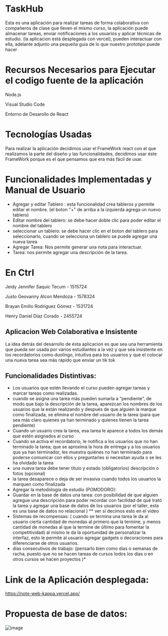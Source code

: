 # TaskHub

Esta es una aplicación para realizar tareas de forma colaborativa con compañeros de clase que lleven el mismo curso, la aplicación puede almacenar tareas, enviar notificaciones a los usuarios y aplicar técnicas de estudio. (la aplicacion está desplegada con vercel), pueden interactuar con ella, adelante adjunto una pequeña guia de lo que nuestro prototipo puede hacer

# Recursos Necesarios para Ejecutar el codigo fuente de la aplicación 

Node.js

Visual Studio Code

Entorno de Desarollo de React

# Tecnologías Usadas

Para realizar la aplicación decidimos usar el FrameWork react con el que realizamos la parte del diseño y las funcionalidades, decidimos usar éste FrameWork porque es el que pensamos que era más fácil de usar.

# Funcionalidades Implementadas y Manual de Usuario

- Agregar y editar Tablero : esta funcionalidad crea tableros y permite editar el nombre. (el boton "+" de arriba a la izquierda agrega un nuevo tablero)
- Editar nombre del tablero: se debe hacer doble clic para poder editar el nombre del tablero
- seleccionar un tablero: se debe hacer clic en el boton del tablero para seleccionarlo, cuando se selecciona un tablero se puede agregar una nueva tarea
- Agregar Tarea: Nos permite generar una nota para interactuar.
- Tarea: nos permite agregar una descripción de la tarea.

# En Ctrl

Jeidy Jennifer Saquic Tecum - 1515724

Justo Geovanny Alcon Mendoza - 1578324

Brayan Emilio Rodríguez Gómez - 1531724

Henry Daniel Díaz Corado - 2455724

## Aplicacion Web Colaborativa e Insistente

La idea detrás del desarrollo de ésta aplicacion es que sea una herramienta que pueda ser usada por varios estudiantes a la vez y que sea insistente en los recordatorios como duolingo, intuitiva para los usuarios y que el colocar una nueva tarea sea más rápido que enviar un tik tok 

## Funcionalidades Distintivas:

- Los usuarios que estén llevando el curso pueden agregar tareas y marcar tareas como realizadas.
- cuando se asigna una tarea más pueden sumarla a “pendiente”, de modo que bajo la descripción de la tarea, aparezcan los nombres de los usuarios que la están realizando y después de que alguien la marque como finalizada, se elimina el nombre del usuario de la tarea (para que sea más claro quienes ya han terminado y quienes tienen la tarea pendiente)
- Cuando un usuario crea la tarea, esa tarea le aparece a todos los demás que estén asignados al curso
- Cuando se activa el recordatorio, le notifica a los usuarios que no han terminado la tarea; que se aproxima la hora de entrega y a los usuarios que ya han terminador, les muestra quiénes no han terminado para poderse comunicar con ellos y preguntarles si necesitan ayuda o se les ha olvidado la tarea
- una nueva tarea debe tener título y estado (obligatorios) descripción o fotos (opcional) 
- la tarea desaparece o deja de ser invasiva cuando todos los usuarios la marquen como finalizada
- Agregar la metodología de estudio (POMODORO): 
- Guardar en la base de datos una tarea: con posibilidad de que alguien agregue una descripción para poder recordar con facilidad de qué trató la tarea y agregar una base de datos de los usuarios (por el taller, esta es una base de datos no relacional ) ** ver si decimos esto en el video
- Sistemas de recompensas: ( cuando se termina una tarea le da al usuario cierta cantidad de monedas al primero que la termine, y menos cantidad de monedas al que la termine de último para fomentar la competitividad) al mismo le da la oportunidad de personalizar la interfaz, esto le permite al usuario agregar gadgets o decoraciones para diferenciarse de otros usuarios.
- días consecutivos de trabajo: (pensarlo bien como días o semanas de racha, puesto que no se hacen tareas de cursos todos los días o en otros cursos se hacen proyectos )*

# Link de la Aplicación desplegada:

https://note-web-kappa.vercel.app/

# Propuesta de base de datos:
![image](https://github.com/user-attachments/assets/1eef88f5-c4ce-4e1f-aac6-7a115bb63392)


